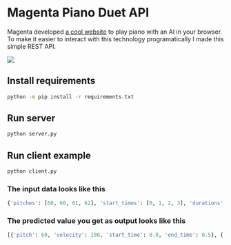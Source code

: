 # Magenta Piano Duet API

Magenta developed [a cool website](https://experiments.withgoogle.com/ai/ai-duet/view/) to play piano with an AI in your browser. To make it easier to interact with this technology programatically I made this simple REST API.

![](https://lh3.googleusercontent.com/SK7iorys5N1DNR82MQVyJomG4l2c88f20yyD_7sttUZEgqF0-dFmahNqN1MUJ5eeoyD3QTsBVMmpQA6C-ISVt64glzsPBNLWyw=s850)

## Install requirements

```bash
python -m pip install -r requirements.txt
```

## Run server

```bash
python server.py
```

## Run client example

```bash
python client.py
```

### The input data looks like this

```python
{'pitches': [60, 60, 61, 62], 'start_times': [0, 1, 2, 3], 'durations': [1, 1, 1, 2], 'tempo': 120, 'total_seconds': 100}
```

### The predicted value you get as output looks like this

```python
[{'pitch': 60, 'velocity': 100, 'start_time': 0.0, 'end_time': 0.5}, {'pitch': 60, 'velocity': 100, 'start_time': 0.5, 'end_time': 1.0}, {'pitch': 61, 'velocity': 100, 'start_time': 1.0, 'end_time': 1.5}, {'pitch': 62, 'velocity': 100, 'start_time': 1.5, 'end_time': 2.5}, {'pitch': 64, 'velocity': 100, 'start_time': 3.5, 'end_time': 4.0}, {'pitch': 65, 'velocity': 100, 'start_time': 4.0, 'end_time': 4.5}, {'pitch': 60, 'velocity': 100, 'start_time': 4.5, 'end_time': 5.5}, {'pitch': 59, 'velocity': 100, 'start_time': 5.5, 'end_time': 5.75}, {'pitch': 57, 'velocity': 100, 'start_time': 5.75, 'end_time': 6.0}, {'pitch': 55, 'velocity': 100, 'start_time': 6.0, 'end_time': 7.0}, {'pitch': 65, 'velocity': 100, 'start_time': 8.0, 'end_time': 8.5}, {'pitch': 60, 'velocity': 100, 'start_time': 8.5, 'end_time': 9.5}, {'pitch': 67, 'velocity': 100, 'start_time': 9.5, 'end_time': 10.0}, {'pitch': 60, 'velocity': 100, 'start_time': 10.0, 'end_time': 10.5}, {'pitch': 68, 'velocity': 100, 'start_time': 11.0, 'end_time': 11.25}, {'pitch': 68, 'velocity': 100, 'start_time': 11.25, 'end_time': 11.5}, {'pitch': 68, 'velocity': 100, 'start_time': 11.5, 'end_time': 11.75}, {'pitch': 69, 'velocity': 100, 'start_time': 11.75, 'end_time': 12.0}, {'pitch': 71, 'velocity': 100, 'start_time': 12.0, 'end_time': 14.0}, {'pitch': 67, 'velocity': 100, 'start_time': 15.0, 'end_time': 15.5}, {'pitch': 69, 'velocity': 100, 'start_time': 15.5, 'end_time': 16.0}, {'pitch': 69, 'velocity': 100, 'start_time': 16.0, 'end_time': 16.5}, {'pitch': 67, 'velocity': 100, 'start_time': 16.5, 'end_time': 16.75}, {'pitch': 68, 'velocity': 100, 'start_time': 16.75, 'end_time': 17.0}, {'pitch': 67, 'velocity': 100, 'start_time': 17.0, 'end_time': 18.25}, {'pitch': 71, 'velocity': 100, 'start_time': 19.0, 'end_time': 19.25}, {'pitch': 67, 'velocity': 100, 'start_time': 19.25, 'end_time': 19.5}, {'pitch': 64, 'velocity': 100, 'start_time': 19.5, 'end_time': 19.75}, {'pitch': 65, 'velocity': 100, 'start_time': 19.75, 'end_time': 20.0}, {'pitch': 67, 'velocity': 100, 'start_time': 20.0, 'end_time': 20.5}, {'pitch': 67, 'velocity': 100, 'start_time': 20.5, 'end_time': 21.0}, {'pitch': 64, 'velocity': 100, 'start_time': 21.0, 'end_time': 21.25}, {'pitch': 67, 'velocity': 100, 'start_time': 21.25, 'end_time': 21.5}, {'pitch': 67, 'velocity': 100, 'start_time': 21.5, 'end_time': 22.5}, {'pitch': 69, 'velocity': 100, 'start_time': 23.0, 'end_time': 23.5}, {'pitch': 68, 'velocity': 100, 'start_time': 23.5, 'end_time': 24.0}, {'pitch': 68, 'velocity': 100, 'start_time': 24.0, 'end_time': 24.25}, {'pitch': 68, 'velocity': 100, 'start_time': 24.25, 'end_time': 24.5}, {'pitch': 68, 'velocity': 100, 'start_time': 24.5, 'end_time': 24.75}, {'pitch': 68, 'velocity': 100, 'start_time': 24.75, 'end_time': 25.0}]
```
